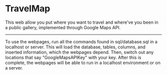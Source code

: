 # TravelMap
This web allow you put where you want to travel and where've you been in a public gallery, implemented through Google Maps API.

---

To use the webpages, run all the commands found in sql/database.sql in a localhost or server. This will load the database, tables, columns, and inserted information, which the webpages depend. Then, switch out any locations that say "GoogleMapsAPIKey" with your key. After this is complete, the webpages will be able to run in a localhost environment or on a server.
